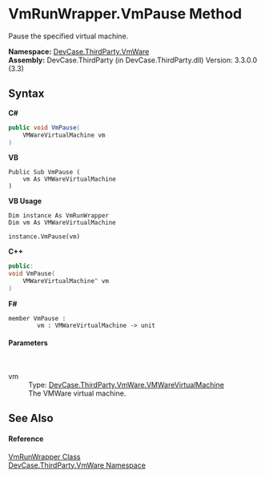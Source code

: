 # VmRunWrapper.VmPause Method 
 

Pause the specified virtual machine.

**Namespace:**&nbsp;<a href="N_DevCase_ThirdParty_VmWare">DevCase.ThirdParty.VmWare</a><br />**Assembly:**&nbsp;DevCase.ThirdParty (in DevCase.ThirdParty.dll) Version: 3.3.0.0 (3.3)

## Syntax

**C#**<br />
``` C#
public void VmPause(
	VMWareVirtualMachine vm
)
```

**VB**<br />
``` VB
Public Sub VmPause ( 
	vm As VMWareVirtualMachine
)
```

**VB Usage**<br />
``` VB Usage
Dim instance As VmRunWrapper
Dim vm As VMWareVirtualMachine

instance.VmPause(vm)
```

**C++**<br />
``` C++
public:
void VmPause(
	VMWareVirtualMachine^ vm
)
```

**F#**<br />
``` F#
member VmPause : 
        vm : VMWareVirtualMachine -> unit 

```


#### Parameters
&nbsp;<dl><dt>vm</dt><dd>Type: <a href="T_DevCase_ThirdParty_VmWare_VMWareVirtualMachine">DevCase.ThirdParty.VmWare.VMWareVirtualMachine</a><br />The VMWare virtual machine.</dd></dl>

## See Also


#### Reference
<a href="T_DevCase_ThirdParty_VmWare_VmRunWrapper">VmRunWrapper Class</a><br /><a href="N_DevCase_ThirdParty_VmWare">DevCase.ThirdParty.VmWare Namespace</a><br />